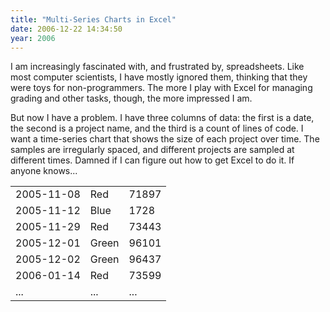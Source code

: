 ```yaml
---
title: "Multi-Series Charts in Excel"
date: 2006-12-22 14:34:50
year: 2006
---
```

I am increasingly fascinated with, and frustrated by, spreadsheets.  Like most computer scientists, I have mostly ignored them, thinking that they were toys for non-programmers.  The more I play with Excel for managing grading and other tasks, though, the more impressed I am.

But now I have a problem.  I have three columns of data: the first is a date, the second is a project name, and the third is a count of lines of code.  I want a time-series chart that shows the size of each project over time.  The samples are irregularly spaced, and different projects are sampled at different times.  Damned if I can figure out how to get Excel to do it.  If anyone knows...
<table>
<tr>
<td>2005-11-08</td>
<td>Red</td>
<td>71897</td>
</tr>
<tr>
<td>2005-11-12</td>
<td>Blue</td>
<td>1728</td>
</tr>
<tr>
<td>2005-11-29</td>
<td>Red</td>
<td>73443</td>
</tr>
<tr>
<td>2005-12-01</td>
<td>Green</td>
<td>96101</td>
</tr>
<tr>
<td>2005-12-02</td>
<td>Green</td>
<td>96437</td>
</tr>
<tr>
<td>2006-01-14</td>
<td>Red</td>
<td>73599</td>
</tr>
<tr>
<td>...</td>
<td>...</td>
<td>...</td>
</tr>
</table>
